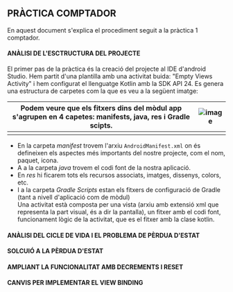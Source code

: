 ## PRÀCTICA COMPTADOR
En aquest document s'explica el procediment seguit a la pràctica 1 comptador. 

#### ANÀLISI DE L'ESCTRUCTURA DEL PROJECTE
El primer pas de la pràctica és la creació del projecte al IDE d'android Studio. Hem partit d'una plantilla amb una activitat buida: "Empty Views Activity" i hem configurat el llenguatge Kotlin amb la SDK API 24.
Es genera una estructura de carpetes com la que es veu a la següent imatge:

| Podem veure que els fitxers dins del mòdul app s'agrupen en 4 capetes: manifests, java, res i Gradle scipts.  |![image](https://github.com/JoanaPG/Joana_Piris_PM2324/assets/78020595/6317c1a3-4823-47c3-8111-94f0dc01f8b0)|
| --- | --- |
| | |
- En la carpeta *manifest* trovem l'arxiu ```AndroidManifest.xml``` on és defineixen els aspectes més importants del nostre projecte, com el nom, paquet, icona.
- A a la carpeta *java* trovem el codi font de la nostra aplicació.
- En *res* hi ficarem tots els recursos associats, imatges, dissenys, colors, etc.
- I a la carpeta *Gradle Scripts* estan els fitxers de configuració de Gradle (tant a nivell d'aplicació com de mòdul)  
Una activitat està composta per una vista (arxiu amb extensió xml que representa la part visual, és a dir la pantalla), un fitxer amb el codi font, funcionament lògic de la activitat, que es el fitxer amb la clase kotlin.

#### ANÀLISI DEL CICLE DE VIDA I EL PROBLEMA DE PÈRDUA D'ESTAT

#### SOLCUIÓ A LA PÈRDUA D'ESTAT

#### AMPLIANT LA FUNCIONALITAT AMB DECREMENTS I RESET

#### CANVIS PER IMPLEMENTAR EL VIEW BINDING
